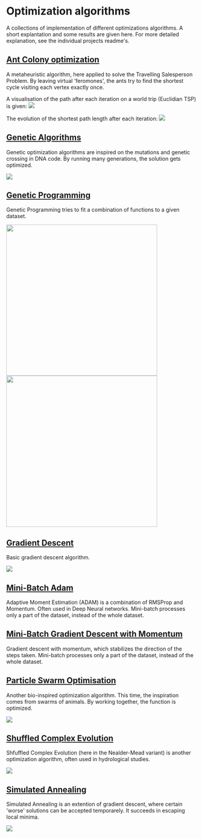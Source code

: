 # Optimization algorithms
A collections of implementation of different optimizations algorithms. A short explantation and some results are given here. For more detailed explanation, see the individual projects readme's.

## [Ant Colony optimization](https://github.com/WardQ/Optimization-algorithms/tree/master/Ant%20Colony)

A metaheuristic algorithm, here applied to solve the Travelling Salesperson Problem. By leaving virtual 'feromones', the ants try to find the shortest cycle visiting each vertex exactly once.

A visualisation of the path after each iteration on a world trip (Euclidian TSP) is given:
![](https://github.com/WardQ/Optimization-algorithms/blob/master/Ant%20Colony/AntColony.gif)

The evolution of the shortest path length after each iteration:
![](https://github.com/WardQ/Optimization-algorithms/blob/master/Ant%20Colony/evolution_pathlength.png)

## [Genetic Algorithms](https://github.com/WardQ/Optimization-algorithms/tree/master/Genetic%20Algorithms)

Genetic optimization algorithms are inspired on the mutations and genetic crossing in DNA code. By running many generations, the solution gets optimized.

![](https://github.com/WardQ/Optimization-algorithms/blob/master/Genetic%20Algorithms/result.png)

## [Genetic Programming](https://github.com/WardQ/Optimization-algorithms/tree/master/Genetic%20Programming)

Genetic Programming tries to fit a combination of functions to a given dataset.

<img src="https://github.com/WardQ/Optimization-algorithms/blob/master/Genetic%20Programming/finalResult.png" width="400"><img src="https://github.com/WardQ/Optimization-algorithms/blob/master/Genetic%20Programming/error.png" width="400">

## [Gradient Descent](https://github.com/WardQ/Optimization-algorithms/tree/master/Gradient%20Descent)

Basic gradient descent algorithm.

![](https://github.com/WardQ/Optimization-algorithms/blob/master/Gradient%20Descent/result2.png)
## [Mini-Batch Adam](https://github.com/WardQ/Optimization-algorithms/tree/master/Mini-Batch%20Adam)

Adaptive Moment Estimation (ADAM) is a combination of RMSProp and Momentum. Often used in Deep Neural networks. Mini-batch processes only a part of the dataset, instead of the whole dataset.

## [Mini-Batch Gradient Descent with Momentum](https://github.com/WardQ/Optimization-algorithms/tree/master/Mini-Batch%20Gradient%20Descent%20with%20Momentum)

Gradient descent with momentum, which stabilizes the direction of the steps taken. Mini-batch processes only a part of the dataset, instead of the whole dataset.

## [Particle Swarm Optimisation](https://github.com/WardQ/Optimization-algorithms/tree/master/Particle%20Swarm%20Optimization)

Another bio-inspired optimization algorithm. This time, the inspiration comes from swarms of animals. By working together, the function is optimized.

![](https://github.com/WardQ/Optimization-algorithms/blob/master/Particle%20Swarm%20Optimization/ParticleSwarm.gif)
## [Shuffled Complex Evolution](https://github.com/WardQ/Optimization-algorithms/tree/master/Shuffled%20Complex%20Evolution)

Shfuffled Complex Evolution (here in the Nealder-Mead variant) is another optimization algorithm, often used in hydrological studies.

![](https://github.com/WardQ/Optimization-algorithms/blob/master/Shuffled%20Complex%20Evolution/result.png)
## [Simulated Annealing](https://github.com/WardQ/Optimization-algorithms/tree/master/Simulated%20Annealing)

Simulated Annealing is an extention of gradient descent, where certain 'worse' solutions can be accepted temporarely. It succeeds in escaping local minima.

![](https://github.com/WardQ/Optimization-algorithms/blob/master/Simulated%20Annealing/alpine_simulated_annealing.png)
